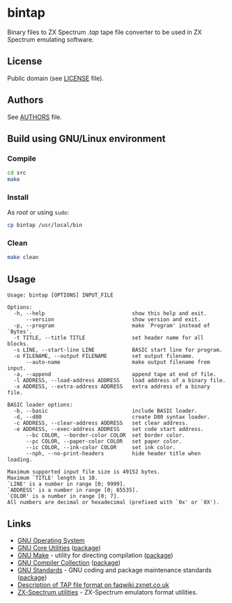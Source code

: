 # bintap

Binary files to ZX Spectrum *.tap* tape file converter to be used in ZX Spectrum emulating software.

## License

Public domain (see [LICENSE](LICENSE) file).

## Authors

See [AUTHORS](AUTHORS) file.

## Build using GNU/Linux environment

### Compile

```sh
cd src
make
```

### Install

As *root* or using `sudo`:

```sh
cp bintap /usr/local/bin
```

### Clean

```sh
make clean
```

## Usage

```
Usage: bintap [OPTIONS] INPUT_FILE

Options:
  -h, --help                            show this help and exit.
      --version                         show version and exit.
  -p, --program                         make `Program' instead of `Bytes'.
  -t TITLE, --title TITLE               set header name for all blocks.
  -s LINE, --start-line LINE            BASIC start line for program.
  -o FILENAME, --output FILENAME        set output filename.
      --auto-name                       make output filename from input.
  -a, --append                          append tape at end of file.
  -l ADDRESS, --load-address ADDRESS    load address of a binary file.
  -x ADDRESS, --extra-address ADDRESS   extra address of a binary file.

BASIC loader options:
  -b, --basic                           include BASIC loader.
  -d, --d80                             create D80 syntax loader.
  -c ADDRESS, --clear-address ADDRESS   set clear address.
  -e ADDRESS, --exec-address ADDRESS    set code start address.
      --bc COLOR, --border-color COLOR  set border color.
      --pc COLOR, --paper-color COLOR   set paper color.
      --ic COLOR, --ink-color COLOR     set ink color.
      --nph, --no-print-headers         hide header title when loading.

Maximum supported input file size is 49152 bytes.
Maximum `TITLE' length is 10.
`LINE' is a number in range [0; 9999].
`ADDRESS' is a number in range [0; 65535].
`COLOR' is a number in range [0; 7].
All numbers are decimal or hexadecimal (prefixed with `0x' or `0X').
```

## Links

* [GNU Operating System](https://www.gnu.org/)
* [GNU Core Utilities](https://www.gnu.org/software/coreutils/) ([package](https://pkgs.org/download/coreutils))
* [GNU Make](https://www.gnu.org/software/make/) - utility for directing compilation ([package](https://pkgs.org/download/make))
* [GNU Compiler Collection](https://www.gnu.org/software/gcc/) ([package](https://pkgs.org/download/gcc))
* [GNU Standards](http://savannah.gnu.org/projects/gnustandards) - GNU coding and package maintenance standards ([package](https://pkgs.org/download/gnu-standards))
* [Description of TAP file format on faqwiki.zxnet.co.uk](https://faqwiki.zxnet.co.uk/wiki/TAP_format)
* [ZX-Spectrum utilities](https://zxspectrumutils.sourceforge.io/) - ZX-Spectrum emulators format utilities.
